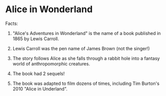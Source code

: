 # Alice in Wonderland

Facts:

1. "Alice's Adventures in Wonderland" is the name of a book published in 1865 by Lewis Carroll.

2. Lewis Carroll was the pen name of James Brown (not the singer!)

3. The story follows Alice as she falls through a rabbit hole into a fantasy world of anthropomorphic creatures.

4. The book had 2 sequels!

5. The book was adapted to film dozens of times, including 	Tim Burton's 2010 "Alice in Underland".